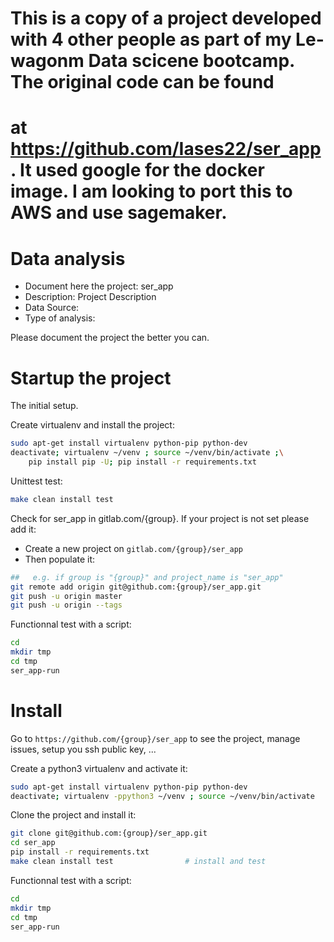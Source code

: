 # This is a copy of a project developed with 4 other people as part of my Le-wagonm Data scicene bootcamp. The original code can be found
# at https://github.com/Iases22/ser_app. It used google for the docker image. I am looking to port this to AWS  and use sagemaker. 



# Data analysis
- Document here the project: ser_app
- Description: Project Description
- Data Source:
- Type of analysis:

Please document the project the better you can.

# Startup the project

The initial setup.

Create virtualenv and install the project:
```bash
sudo apt-get install virtualenv python-pip python-dev
deactivate; virtualenv ~/venv ; source ~/venv/bin/activate ;\
    pip install pip -U; pip install -r requirements.txt
```

Unittest test:
```bash
make clean install test
```

Check for ser_app in gitlab.com/{group}.
If your project is not set please add it:

- Create a new project on `gitlab.com/{group}/ser_app`
- Then populate it:

```bash
##   e.g. if group is "{group}" and project_name is "ser_app"
git remote add origin git@github.com:{group}/ser_app.git
git push -u origin master
git push -u origin --tags
```

Functionnal test with a script:

```bash
cd
mkdir tmp
cd tmp
ser_app-run
```

# Install

Go to `https://github.com/{group}/ser_app` to see the project, manage issues,
setup you ssh public key, ...

Create a python3 virtualenv and activate it:

```bash
sudo apt-get install virtualenv python-pip python-dev
deactivate; virtualenv -ppython3 ~/venv ; source ~/venv/bin/activate
```

Clone the project and install it:

```bash
git clone git@github.com:{group}/ser_app.git
cd ser_app
pip install -r requirements.txt
make clean install test                # install and test
```
Functionnal test with a script:

```bash
cd
mkdir tmp
cd tmp
ser_app-run
```
